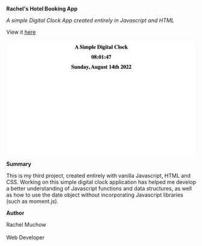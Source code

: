 **Rachel's Hotel Booking App**

_A simple Digital Clock App created entirely in Javascript and HTML_

View it [here](https://github.com/rmuchow95/DigitalClockApp.git)

![Screenshot Rachels Digital Clock App](Images/DigitalClockScreenshot.png)

**Summary**

This is my third project, created entirely with vanilla Javascript, HTML and CSS. Working on this simple digital clock application has helped me develop a better understanding of Javascript functions and data structures, as well as how to use the date object without incorporating Javascript libraries (such as moment.js).

**Author**

Rachel Muchow
<br><br>
Web Developer
